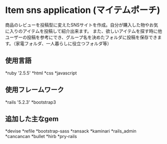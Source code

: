 # Item sns application (マイテムポーチ)

商品のレビューを投稿型に変えたSNSサイトを作成。自分が購入した物やお気に入りのアイテムを投稿して紹介出来ます。
また、欲しいアイテムを探す時に他ユーザーの投稿を参考にでき、グループ名を決めたフォルダに投稿を保存できます。（家電フォルダ、一人暮らしに役立つフォルダ等）

## 使用言語
*ruby '2.5.5'
*html
*css
*javascript

## 使用フレームワーク
*rails '5.2.3'
*bootstrap3

## 追加した主なgem
*devise
*refile
*bootstrap-sass
*ransack
*kaminari
*rails_admin
*cancancan
*bullet
*hirb
*pry-rails
